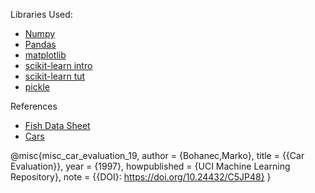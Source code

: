 Libraries Used:

- [Numpy](https://www.youtube.com/watch?v=lLRBYKwP8GQ&t=1073s)
- [Pandas](https://www.youtube.com/watch?v=zN2Hua6oII0&t=8s)
- [matplotlib](https://www.youtube.com/watch?v=nzKy9GY12yo)
- [scikit-learn intro](https://www.youtube.com/watch?v=rvVkVsG49uU)
- [scikit-learn tut](https://www.youtube.com/watch?v=M9Itm95JzL0)
- [pickle](https://www.youtube.com/watch?v=6Q56r_fVqgw)


References

- [Fish Data Sheet](https://www.kaggle.com/datasets/aungpyaeap/fish-market)
- [Cars](https://archive.ics.uci.edu/dataset/19/car+evaluation)

@misc{misc_car_evaluation_19,
  author       = {Bohanec,Marko},
  title        = {{Car Evaluation}},
  year         = {1997},
  howpublished = {UCI Machine Learning Repository},
  note         = {{DOI}: https://doi.org/10.24432/C5JP48}
}